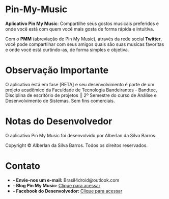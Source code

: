 Pin-My-Music
============

<b>Aplicativo Pin My Music</b>: Compartilhe seus gostos musicais preferidos e onde você está com quem você mais gosta de forma rápida e intuitiva.

Com o <b>PMM</b> (abreviação de Pin My Music), através da rede social <b>Twitter</b>, você pode compartilhar com seus amigos quais são suas musicas favoritas e onde você está curtindo-as, de forma simples e objetiva.


Observação Importante
=====================

O aplicativo está em fase [BETA] e seu desenvolvimento é parte de um projeto acadêmico da Faculdade de Tecnologia Bandeirantes - Bandtec, Disciplina de escritório de projetos || 2º Semestre do curso de Análise e Desenvolvimento de Sistemas.
Sem fins comerciais.

Notas do Desenvolvedor
======================

O aplicativo Pin My Music foi desenvolvido por Alberlan da Silva Barros.

Copyright © Alberlan da Silva Barros. Todos os direitos reservados.


Contato
======
<ul type="square">
<li><b>- Envie-nos um e-mail:</b> Brasil4droid@outlook.com</li>
<li><b>- Blog Pin My Music: </b><a href="http://pinmymusic.blogspot.com">Clique para acessar</a></li>
<li><b>- Facebook do Desenvolvedor: </b><a href="fb.com/lanlan94">Clique para acessar</a></li>
</ul>

